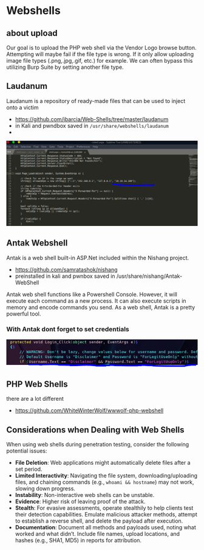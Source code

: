 # Webshells

## about upload
Our goal is to upload the PHP web shell via the Vendor Logo browse button. Attempting  will maybe fail if the file type is wrong. If it only allow uploading image file types (.png,.jpg,.gif, etc.) for example.
We can often bypass this utilizing Burp Suite by setting another file type.
## Laudanum 
Laudanum is a repository of ready-made files that can be used to inject onto a victim
- https://github.com/jbarcia/Web-Shells/tree/master/laudanum
- in Kali and pwndbox saved in `/usr/share/webshells/laudanum`
- 
![laudanum-shell-aspx-setting.png](media%2Flaudanum-shell-aspx-setting.png)

## Antak Webshell
Antak is a web shell built-in ASP.Net included within the Nishang project. 
- https://github.com/samratashok/nishang
- preinstalled in kali and pwnbox saved in /usr/share/nishang/Antak-WebShell

Antak web shell functions like a Powershell Console. However, it will execute each command as a new process. It can also execute scripts in memory and encode commands you send. As a web shell, Antak is a pretty powerful tool.

### With Antak dont forget to set credentials
![Antak-shell-configure.png](media%2FAntak-shell-configure.png)

## PHP Web Shells
there are a lot different
- https://github.com/WhiteWinterWolf/wwwolf-php-webshell


## Considerations when Dealing with Web Shells

When using web shells during penetration testing, consider the following potential issues:
- **File Deletion**: Web applications might automatically delete files after a set period.
- **Limited Interactivity**: Navigating the file system, downloading/uploading files, and chaining commands (e.g., `whoami && hostname`) may not work, slowing down progress.
- **Instability**: Non-interactive web shells can be unstable.
- **Evidence**: Higher risk of leaving proof of the attack.
- **Stealth**: For evasive assessments, operate stealthily to help clients test their detection capabilities. Emulate malicious attacker methods, attempt to establish a reverse shell, and delete the payload after execution.
- **Documentation**: Document all methods and payloads used, noting what worked and what didn’t. Include file names, upload locations, and hashes (e.g., SHA1, MD5) in reports for attribution.
